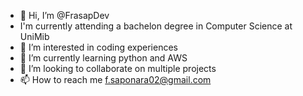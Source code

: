 - 👋 Hi, I’m @FrasapDev
- I'm currently attending a bachelon degree in Computer Science at UniMib
- 👀 I’m interested in coding experiences
- 🌱 I’m currently learning python and AWS
- 💞️ I’m looking to collaborate on multiple projects
- 📫 How to reach me f.saponara02@gmail.com

<!---
FrasapDev/FrasapDev is a ✨ special ✨ repository because its `README.md` (this file) appears on your GitHub profile.
You can click the Preview link to take a look at your changes.
--->
